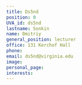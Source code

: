 ```yaml
---
title: Ds5nd
position: 0
UVA_id: ds5nd
lastname: Sonkin
name: Dmitriy
general_position: lecturer
office: 131 Kerchof Hall
phone: 
email: ds5nd@virginia.edu
image: 
personal_page: 
interests: 
---
```


